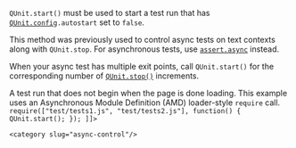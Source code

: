 <?xml version="1.0"?>
<?xml-stylesheet type="text/xsl" href="../entries2html.xsl" ?>
<entry type="method" name="QUnit.start">
	<title>QUnit.start()</title>
	<longdesc>
		<p><code>QUnit.start()</code> must be used to start a test run that has <code><a href="/QUnit.config/">QUnit.config</a>.autostart</code> set to <code>false</code>.</p>
		<p class="warning">
			This method was previously used to control async tests on text contexts along with <code>QUnit.stop</code>. For asynchronous tests, use <a href="/async/"><code>assert.async</code></a> instead.
		</p>
		<p>When your async test has multiple exit points, call <code>QUnit.start()</code> for the corresponding number of <a href="/QUnit.stop/"><code>QUnit.stop()</code></a> increments.</p>
	</longdesc>
	<example>
		<desc>A test run that does not begin when the page is done loading. This example uses an Asynchronous Module Definition (AMD) loader-style <code>require</code> call.</desc>
<code><![CDATA[
QUnit.config.autostart = false;

require(["test/tests1.js", "test/tests2.js"], function() {
	QUnit.start();
});
]]></code>
	</example>

	<category slug="async-control"/>
</entry>
